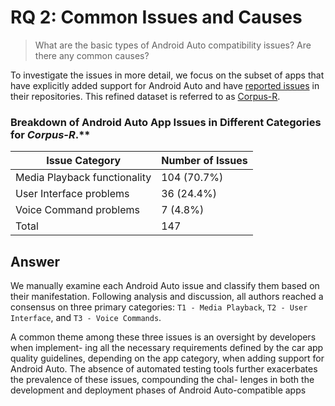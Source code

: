 # RQ 2: Common Issues and Causes

> What are the basic types of Android Auto compatibility issues? Are there any common causes?

To investigate the issues in more detail, we focus on
the subset of apps that have explicitly added support for Android
Auto and have [reported issues](https://anonymous.4open.science/r/carcompat-0503/RQs/RQ2/Issues.csv) in their repositories. This refined
dataset is referred to as [Corpus-R](https://anonymous.4open.science/r/carcompat-0503/RQs/RQ2/Corpus-R.csv).

### Breakdown of Android Auto App Issues in Different Categories for *Corpus-R*.**

| Issue Category | Number of Issues |
|----------------|------------------|
| Media Playback functionality | 104 (70.7%) |
| User Interface problems | 36 (24.4%) |
| Voice Command problems | 7 (4.8%) |
| Total | 147 |

## Answer

We manually examine each Android Auto issue and classify them based on their manifestation. Following analysis and discussion, all authors reached a consensus on three primary categories: `T1 - Media Playback`, `T2 - User Interface`, and `T3 - Voice Commands`.

A common theme among
these three issues is an oversight by developers when implement-
ing all the necessary requirements defined by the car app quality
guidelines, depending on the app category, when adding support
for Android Auto. The absence of automated testing tools further exacerbates the prevalence of these issues, compounding the chal-
lenges in both the development and deployment phases of Android
Auto-compatible apps
